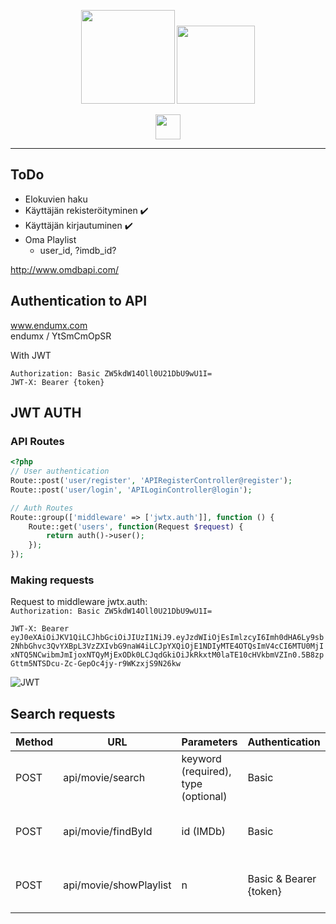 
<p align="center">
  <img height="150px" src="https://media.discordapp.net/attachments/499833921513586688/512349750163669004/movieappsmall.png">
   <img height="125px" src="https://media.discordapp.net/attachments/499833921513586688/512350532401233930/movieapptransparent.png">
</p>
<p align="center">
    <img height="40px" src="https://cdn.worldvectorlogo.com/logos/angular-3.svg">
</p>

***


## ToDo

* Elokuvien haku
* Käyttäjän rekisteröityminen ✔️
* Käyttäjän kirjautuminen ✔️
* Oma Playlist
    * user_id, ?imdb_id?

http://www.omdbapi.com/

## Authentication to API

www.endumx.com  
endumx / YtSmCmOpSR

With JWT

`Authorization: Basic ZW5kdW14Oll0U21DbU9wU1I=`  
`JWT-X: Bearer {token}`


## JWT AUTH

### API Routes

```php
<?php
// User authentication
Route::post('user/register', 'APIRegisterController@register');
Route::post('user/login', 'APILoginController@login');

// Auth Routes
Route::group(['middleware' => ['jwtx.auth']], function () {
    Route::get('users', function(Request $request) {
        return auth()->user();
    });
});
```

### Making requests

Request to middleware jwtx.auth:  
`Authorization: Basic ZW5kdW14Oll0U21DbU9wU1I=`  
  
`JWT-X: Bearer eyJ0eXAiOiJKV1QiLCJhbGciOiJIUzI1NiJ9.eyJzdWIiOjEsImlzcyI6Imh0dHA6Ly9sb2NhbGhvc3QvYXBpL3VzZXIvbG9naW4iLCJpYXQiOjE1NDIyMTE4OTQsImV4cCI6MTU0MjIxNTQ5NCwibmJmIjoxNTQyMjExODk0LCJqdGkiOiJkRkxtM0laTE10cHVkbmVZIn0.5B8zpGttm5NTSDcu-Zc-GepOc4jy-r9WKzxjS9N26kw`

![JWT](https://media.discordapp.net/attachments/499833921513586688/512304344461475851/unknown.png)




## Search requests

| Method | URL | Parameters | Authentication | Description |
|--------|-----|------------|----------------|-------------|
| POST | api/movie/search | keyword (required), type (optional) | Basic | Returns all movies found by keyword |
| POST | api/movie/findById | id (IMDb) | Basic | Returns all details from single movie |
| POST | api/movie/showPlaylist | n | Basic & Bearer {token} | Returns logged in user own playlist |

